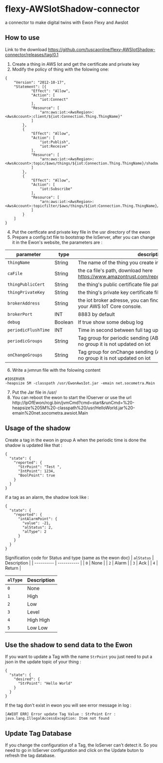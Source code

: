 # flexy-AWSIotShadow-connector
a connector to make digital twins with Ewon Flexy and AwsIot

## How to use
Link to the download https://github.com/tuscaonline/flexy-AWSIotShadow-connector/releases/tag/0.1
1. Create a thing in AWS Iot and get the certificate and private key
2. Modify the policy of thing with the folowing one:
```
{
    "Version": "2012-10-17",
    "Statement": [{
            "Effect": "Allow",
            "Action": [
                "iot:Connect"
            ],
            "Resource": [
                "arn:aws:iot:<AwsRegion>:<AwsAccount>:client/${iot:Connection.Thing.ThingName}"
            ]
        },
        {
            "Effect": "Allow",
            "Action": [
                "iot:Publish",
                "iot:Receive"
            ],
            "Resource": [
                "arn:aws:iot:<AwsRegion>:<AwsAccount>:topic/$aws/things/${iot:Connection.Thing.ThingName}/shadow/*"
            ]
        },
        {
            "Effect": "Allow",
            "Action": [
                "iot:Subscribe"
            ],
            "Resource": [
                "arn:aws:iot:<AwsRegion>:<AwsAccount>:topicfilter/$aws/things/${iot:Connection.Thing.ThingName}/shadow/*"
            ]
        }
    ]
}
```
4. Put the certficate and private key file in the usr directory of the ewon
5. Prepare a config.txt file to bootstrap the IoServer, after you can change it in the Ewon's website, the parameters are :
   
| parameter           | type    | description                                                                                       |
| -----------------   | ------- | ------------------------------------------------                                                  |
| `thingName`         | String  | The name of the thing you create in AWSIot                                                        |
| `caFile`            | String  | the ca file's path, download here   https://www.amazontrust.com/repository/AmazonRootCA1.pem      |
| `thingPublicCert`   | String  | the thing's public certificate file path                                                          |
| `thingPrivateKey`   | String  | the thing's private key certificate file path                                                     |
| `brokerAddress`     | String  | the iot broker adresse, you can find it in the Settings page of your AWS IoT Core console.        |
| `brokerPort`        | INT     | 8883 by default                                                                                   |
| `debug`             | Boolean | If true show some debug log                                                                       |
| `periodicFlushTime` | INT     | Time in second between full tag update on shadow                                                  |
| `periodicGroups`    | String  | Tag group for periodic sending (ABCD by defaut), if a tag has no group it is not updated on iot   |
| `onChangeGroups`    | String  | Tag group for onChange sending (ABCD by defaut), if a tag has no group it is not updated on iot   |


6. Write a jvmrun file with the folowing content
```
#IOSERVER
-heapsize 5M -classpath /usr/EwonAwsIot.jar -emain net.socometra.Main
```
7. Put the Jar file in /usr/
8. You can reboot the ewon to start the IOserver or use the url http://IpOfEwon/rcgi.bin/jvmCmd?cmd=start&runCmd=%20-heapsize%205M%20-classpath%20/usr/HelloWorld.jar%20-emain%20net.socometra.awsiot.Main 

## Usage of the shadow
Create a tag in the ewon in group A when the periodic time is done the shadow is updated like that :
```
{
  "state": {
    "reported": {
      "StrPoint": "Test ",
      "IntPoint": 1234,
      "BoolPoint": true
    }
  }
}
```

if a tag as an alarm, the shadow look like :
```
{
  "state": {
    "reported": {
      "intAlarmPoint": {
        "value": -21,
        "alStatus": 2,
        "alType": 2
      }
    }
  }
}
```
Signification code for Status and type (same as the ewon doc)
| `alStatus`  | Description |
| ----------  | ----------- |
| `0`         | None        |
| `2`         | Alarm       |
| `3`         | Ack         |
| `4`         | Return      |

| `alType`    | Description |
| ----------  | ----------- |
| `0`         | None        |
| `1`         | High        |
| `2`         | Low         |
| `3`         | Level       |
| `4`         | High High   |
| `5`         | Low Low     |

## Use the shadow to send data to the Ewon
If you want to update a Tag with the name `StrPoint` you just need to put a json in the update topic of your thing :
```
{
  "state": {
    "desired": {
      "StrPoint": "Hello World"
    }
  }
}
```
If the tag don't exist in ewon you will see error message in log :

`[AWIOT ERR] Error update Tag Value : StrPoint Err : java.lang.IllegalAccessException: Item not found`

## Update Tag Database
If you change the configuration of a Tag, the IoServer can't detect it. So you need to go in IoServer configuration and click on the Update buton to refresh the tag database.
